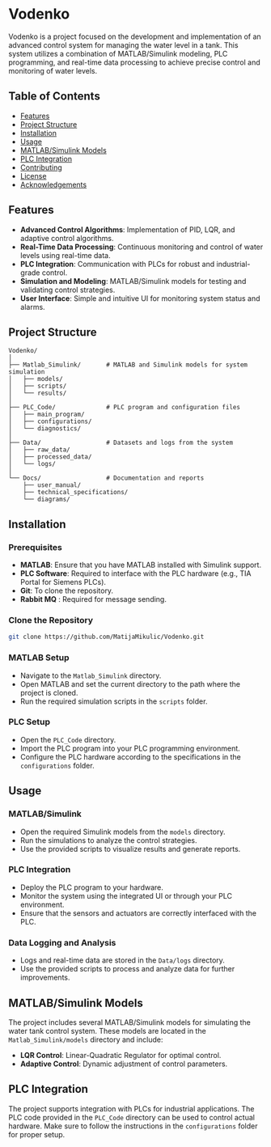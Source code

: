 
# Vodenko

Vodenko is a project focused on the development and implementation of an advanced control system for managing the water level in a tank. This system utilizes a combination of MATLAB/Simulink modeling, PLC programming, and real-time data processing to achieve precise control and monitoring of water levels.

## Table of Contents
- [Features](#features)
- [Project Structure](#project-structure)
- [Installation](#installation)
- [Usage](#usage)
- [MATLAB/Simulink Models](#matlabsimulink-models)
- [PLC Integration](#plc-integration)
- [Contributing](#contributing)
- [License](#license)
- [Acknowledgements](#acknowledgements)

## Features
- **Advanced Control Algorithms**: Implementation of PID, LQR, and adaptive control algorithms.
- **Real-Time Data Processing**: Continuous monitoring and control of water levels using real-time data.
- **PLC Integration**: Communication with PLCs for robust and industrial-grade control.
- **Simulation and Modeling**: MATLAB/Simulink models for testing and validating control strategies.
- **User Interface**: Simple and intuitive UI for monitoring system status and alarms.

## Project Structure
```
Vodenko/
│
├── Matlab_Simulink/       # MATLAB and Simulink models for system simulation
│   ├── models/
│   ├── scripts/
│   └── results/
│
├── PLC_Code/              # PLC program and configuration files
│   ├── main_program/
│   ├── configurations/
│   └── diagnostics/
│
├── Data/                  # Datasets and logs from the system
│   ├── raw_data/
│   ├── processed_data/
│   └── logs/
│
└── Docs/                  # Documentation and reports
    ├── user_manual/
    ├── technical_specifications/
    └── diagrams/
```

## Installation

### Prerequisites
- **MATLAB**: Ensure that you have MATLAB installed with Simulink support.
- **PLC Software**: Required to interface with the PLC hardware (e.g., TIA Portal for Siemens PLCs).
- **Git**: To clone the repository.
- **Rabbit MQ** : Required for message sending.

### Clone the Repository
```bash
git clone https://github.com/MatijaMikulic/Vodenko.git
```

### MATLAB Setup
- Navigate to the `Matlab_Simulink` directory.
- Open MATLAB and set the current directory to the path where the project is cloned.
- Run the required simulation scripts in the `scripts` folder.

### PLC Setup
- Open the `PLC_Code` directory.
- Import the PLC program into your PLC programming environment.
- Configure the PLC hardware according to the specifications in the `configurations` folder.

## Usage

### MATLAB/Simulink
- Open the required Simulink models from the `models` directory.
- Run the simulations to analyze the control strategies.
- Use the provided scripts to visualize results and generate reports.

### PLC Integration
- Deploy the PLC program to your hardware.
- Monitor the system using the integrated UI or through your PLC environment.
- Ensure that the sensors and actuators are correctly interfaced with the PLC.

### Data Logging and Analysis
- Logs and real-time data are stored in the `Data/logs` directory.
- Use the provided scripts to process and analyze data for further improvements.

## MATLAB/Simulink Models
The project includes several MATLAB/Simulink models for simulating the water tank control system. These models are located in the `Matlab_Simulink/models` directory and include:

- **LQR Control**: Linear-Quadratic Regulator for optimal control.
- **Adaptive Control**: Dynamic adjustment of control parameters.

## PLC Integration
The project supports integration with PLCs for industrial applications. The PLC code provided in the `PLC_Code` directory can be used to control actual hardware. Make sure to follow the instructions in the `configurations` folder for proper setup.
